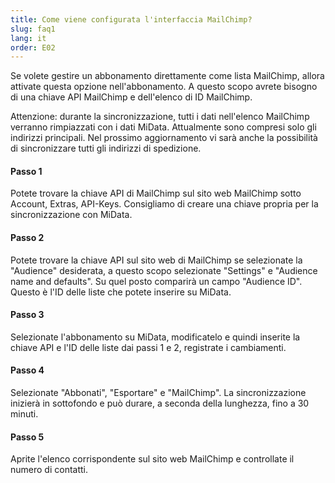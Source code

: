 ```yaml
---
title: Come viene configurata l'interfaccia MailChimp?
slug: faq1
lang: it
order: E02
---
```


Se volete gestire un abbonamento direttamente come lista MailChimp, allora attivate questa opzione nell'abbonamento. A questo scopo avrete bisogno di una chiave API MailChimp e dell'elenco di ID MailChimp.

Attenzione: durante la sincronizzazione, tutti i dati nell'elenco MailChimp verranno rimpiazzati con i dati MiData. Attualmente sono compresi solo gli indirizzi principali. Nel prossimo aggiornamento vi sarà anche la possibilità di sincronizzare tutti gli indirizzi di spedizione.

#### Passo 1
Potete trovare la chiave API di MailChimp sul sito web MailChimp sotto Account, Extras, API-Keys. Consigliamo di creare una chiave propria per la sincronizzazione con MiData.

#### Passo 2
Potete trovare la chiave API sul sito web di MailChimp se selezionate la "Audience" desiderata, a questo scopo selezionate "Settings" e "Audience name and defaults". Su quel posto comparirà un campo "Audience ID". Questo è l'ID delle liste che potete inserire su MiData.

#### Passo 3
Selezionate l'abbonamento su MiData, modificatelo e quindi inserite la chiave API e l'ID delle liste dai passi 1 e 2, registrate i cambiamenti.

#### Passo 4
Selezionate "Abbonati", "Esportare" e "MailChimp". La sincronizzazione inizierà in sottofondo e può durare, a seconda della lunghezza, fino a 30 minuti.

#### Passo 5
Aprite l'elenco corrispondente sul sito web MailChimp e controllate il numero di contatti.
